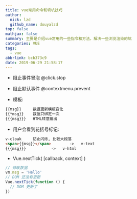 ```yaml
---
title: vue常用命令和填坑技巧
author:
  nick: lzd
  github_name: douyalzd
top: false
mathjax: false
summary: 主要是介绍vue常用的一些指令和方法，解决一些浏览渲染的坑
categories: VUE
tags:
  - vue
abbrlink: bcb373c9
date: 2019-06-29 21:58:17
---
```


* 阻止事件冒泡
  @click.stop

* 阻止默认事件
  @contextmenu.prevent 

* 模板:
```html
{{msg}}		数据更新模板变化
{{*msg}}	数据只绑定一次
{{{msg}}}	HTML转意输出
```

* 用户会看到花括号标记:
```html
v-cloak		防止闪烁, 比较大段落
<span>{{msg}}</span>		->   v-text
{{{msg}}}			->   v-html
```

* Vue.nextTick( [callback, context] )
```js
// 修改数据
vm.msg = 'Hello'
// DOM 还没有更新
Vue.nextTick(function () {
  // DOM 更新了
})
```